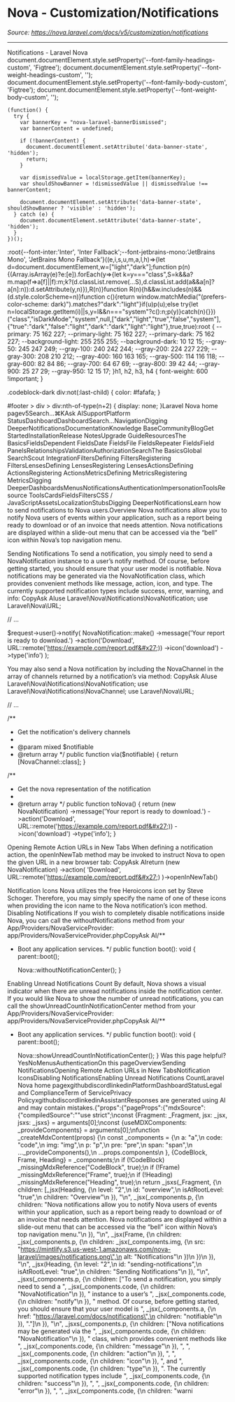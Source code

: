 # Nova - Customization/Notifications

*Source: https://nova.laravel.com/docs/v5/customization/notifications*

---

Notifications - Laravel Nova
              document.documentElement.style.setProperty('--font-family-headings-custom', 'Figtree');
              document.documentElement.style.setProperty('--font-weight-headings-custom', '');
              document.documentElement.style.setProperty('--font-family-body-custom', 'Figtree');
              document.documentElement.style.setProperty('--font-weight-body-custom', '');
            
    (function() {
      try {
        var bannerKey = "nova-laravel-bannerDismissed";
        var bannerContent = undefined;
        
        if (!bannerContent) {
          document.documentElement.setAttribute('data-banner-state', 'hidden');
          return;
        }
        
        var dismissedValue = localStorage.getItem(bannerKey);
        var shouldShowBanner = !dismissedValue || dismissedValue !== bannerContent;
        
        document.documentElement.setAttribute('data-banner-state', shouldShowBanner ? 'visible' : 'hidden');
      } catch (e) {
        document.documentElement.setAttribute('data-banner-state', 'hidden');
      }
    })();
  :root{--font-inter:'Inter', 'Inter Fallback';--font-jetbrains-mono:'JetBrains Mono', 'JetBrains Mono Fallback'}((e,i,s,u,m,a,l,h)=>{let d=document.documentElement,w=["light","dark"];function p(n){(Array.isArray(e)?e:[e]).forEach(y=>{let k=y==="class",S=k&&a?m.map(f=>a[f]||f):m;k?(d.classList.remove(...S),d.classList.add(a&&a[n]?a[n]:n)):d.setAttribute(y,n)}),R(n)}function R(n){h&&w.includes(n)&&(d.style.colorScheme=n)}function c(){return window.matchMedia("(prefers-color-scheme: dark)").matches?"dark":"light"}if(u)p(u);else try{let n=localStorage.getItem(i)||s,y=l&&n==="system"?c():n;p(y)}catch(n){}})("class","isDarkMode","system",null,["dark","light","true","false","system"],{"true":"dark","false":"light","dark":"dark","light":"light"},true,true):root {
    --primary: 75 162 227;
    --primary-light: 75 162 227;
    --primary-dark: 75 162 227;
    --background-light: 255 255 255;
    --background-dark: 10 12 15;
    --gray-50: 245 247 249;
    --gray-100: 240 242 244;
    --gray-200: 224 227 229;
    --gray-300: 208 210 212;
    --gray-400: 160 163 165;
    --gray-500: 114 116 118;
    --gray-600: 82 84 86;
    --gray-700: 64 67 69;
    --gray-800: 39 42 44;
    --gray-900: 25 27 29;
    --gray-950: 12 15 17;
  }h1, h2, h3, h4 {
    font-weight: 600 !important;
}

.codeblock-dark div:not(:last-child) {
    color: #fafafa;
}

#footer > div > div:nth-of-type(n+2) {
    display: none;
}Laravel Nova home pagev5Search...⌘KAsk AISupportPlatform StatusDashboardDashboardSearch...NavigationDigging DeeperNotificationsDocumentationKnowledge BaseCommunityBlogGet StartedInstallationRelease NotesUpgrade GuideResourcesThe BasicsFieldsDependent FieldsDate FieldsFile FieldsRepeater FieldsField PanelsRelationshipsValidationAuthorizationSearchThe BasicsGlobal SearchScout IntegrationFiltersDefining FiltersRegistering FiltersLensesDefining LensesRegistering LensesActionsDefining ActionsRegistering ActionsMetricsDefining MetricsRegistering MetricsDigging DeeperDashboardsMenusNotificationsAuthenticationImpersonationToolsResource ToolsCardsFieldsFiltersCSS / JavaScriptAssetsLocalizationStubsDigging DeeperNotificationsLearn how to send notifications to Nova users.​Overview
Nova notifications allow you to notify Nova users of events within your application, such as a report being ready to download or of an invoice that needs attention. Nova notifications are displayed within a slide-out menu that can be accessed via the “bell” icon within Nova’s top navigation menu.

​Sending Notifications
To send a notification, you simply need to send a NovaNotification instance to a user’s notify method. Of course, before getting started, you should ensure that your user model is notifiable.
Nova notifications may be generated via the NovaNotification class, which provides convenient methods like message, action, icon, and type. The currently supported notification types include success, error, warning, and info:
CopyAsk AIuse Laravel\Nova\Notifications\NovaNotification;
use Laravel\Nova\URL;

// ...

$request-&gt;user()-&gt;notify(
    NovaNotification::make()
        -&gt;message(&#x27;Your report is ready to download.&#x27;)
        -&gt;action(&#x27;Download&#x27;, URL::remote(&#x27;https://example.com/report.pdf&#x27;))
        -&gt;icon(&#x27;download&#x27;)
        -&gt;type(&#x27;info&#x27;)
);

You may also send a Nova notification by including the NovaChannel in the array of channels returned by a notification’s via method:
CopyAsk AIuse Laravel\Nova\Notifications\NovaNotification;
use Laravel\Nova\Notifications\NovaChannel;
use Laravel\Nova\URL;

// ...

/**
 * Get the notification&#x27;s delivery channels
 * 
 * @param mixed $notifiable
 * @return array
 */
public function via($notifiable)
{
    return [NovaChannel::class];
}

/**
 * Get the nova representation of the notification
 * 
 * @return array
 */
public function toNova()
{
    return (new NovaNotification)
        -&gt;message(&#x27;Your report is ready to download.&#x27;)
        -&gt;action(&#x27;Download&#x27;, URL::remote(&#x27;https://example.com/report.pdf&#x27;))
        -&gt;icon(&#x27;download&#x27;)
        -&gt;type(&#x27;info&#x27;);
}

​Opening Remote Action URLs in New Tabs
When defining a notification action, the openInNewTab method may be invoked to instruct Nova to open the given URL in a new browser tab:
CopyAsk AIreturn (new NovaNotification)
    -&gt;action(
        &#x27;Download&#x27;, URL::remote(&#x27;https://example.com/report.pdf&#x27;)
    )-&gt;openInNewTab()

​Notification Icons
Nova utilizes the free Heroicons icon set by Steve Schoger. Therefore, you may simply specify the name of one of these icons when providing the icon name to the Nova notification’s icon method.
​Disabling Notifications
If you wish to completely disable notifications inside Nova, you can call the withoutNotifications method from your App/Providers/NovaServiceProvider:
app/Providers/NovaServiceProvider.phpCopyAsk AI/**
 * Boot any application services.
 */
public function boot(): void
{
    parent::boot();

    Nova::withoutNotificationCenter();
}

​Enabling Unread Notifications Count
By default, Nova shows a visual indicator when there are unread notifications inside the notification center.
If you would like Nova to show the number of unread notifications, you can call the showUnreadCountInNotificationCenter method from your App/Providers/NovaServiceProvider:
app/Providers/NovaServiceProvider.phpCopyAsk AI/**
 * Boot any application services.
 */
public function boot(): void
{
    parent::boot();

    Nova::showUnreadCountInNotificationCenter();
}
Was this page helpful?YesNoMenusAuthenticationOn this pageOverviewSending NotificationsOpening Remote Action URLs in New TabsNotification IconsDisabling NotificationsEnabling Unread Notifications CountLaravel Nova home pagexgithubdiscordlinkedinPlatformDashboardStatusLegal and ComplianceTerm of ServicePrivacy PolicyxgithubdiscordlinkedinAssistantResponses are generated using AI and may contain mistakes.{"props":{"pageProps":{"mdxSource":{"compiledSource":"\"use strict\";\nconst {Fragment: _Fragment, jsx: _jsx, jsxs: _jsxs} = arguments[0];\nconst {useMDXComponents: _provideComponents} = arguments[0];\nfunction _createMdxContent(props) {\n  const _components = {\n    a: \"a\",\n    code: \"code\",\n    img: \"img\",\n    p: \"p\",\n    pre: \"pre\",\n    span: \"span\",\n    ..._provideComponents(),\n    ...props.components\n  }, {CodeBlock, Frame, Heading} = _components;\n  if (!CodeBlock) _missingMdxReference(\"CodeBlock\", true);\n  if (!Frame) _missingMdxReference(\"Frame\", true);\n  if (!Heading) _missingMdxReference(\"Heading\", true);\n  return _jsxs(_Fragment, {\n    children: [_jsx(Heading, {\n      level: \"2\",\n      id: \"overview\",\n      isAtRootLevel: \"true\",\n      children: \"Overview\"\n    }), \"\\n\", _jsx(_components.p, {\n      children: \"Nova notifications allow you to notify Nova users of events within your application, such as a report being ready to download or of an invoice that needs attention. Nova notifications are displayed within a slide-out menu that can be accessed via the “bell” icon within Nova’s top navigation menu.\"\n    }), \"\\n\", _jsx(Frame, {\n      children: _jsx(_components.p, {\n        children: _jsx(_components.img, {\n          src: \"https://mintlify.s3.us-west-1.amazonaws.com/nova-laravel/images/notifications.png\",\n          alt: \"Notifications\"\n        })\n      })\n    }), \"\\n\", _jsx(Heading, {\n      level: \"2\",\n      id: \"sending-notifications\",\n      isAtRootLevel: \"true\",\n      children: \"Sending Notifications\"\n    }), \"\\n\", _jsxs(_components.p, {\n      children: [\"To send a notification, you simply need to send a \", _jsx(_components.code, {\n        children: \"NovaNotification\"\n      }), \" instance to a user’s \", _jsx(_components.code, {\n        children: \"notify\"\n      }), \" method. Of course, before getting started, you should ensure that your user model is \", _jsx(_components.a, {\n        href: \"https://laravel.com/docs/notifications\",\n        children: \"notifiable\"\n      }), \".\"]\n    }), \"\\n\", _jsxs(_components.p, {\n      children: [\"Nova notifications may be generated via the \", _jsx(_components.code, {\n        children: \"NovaNotification\"\n      }), \" class, which provides convenient methods like \", _jsx(_components.code, {\n        children: \"message\"\n      }), \", \", _jsx(_components.code, {\n        children: \"action\"\n      }), \", \", _jsx(_components.code, {\n        children: \"icon\"\n      }), \", and \", _jsx(_components.code, {\n        children: \"type\"\n      }), \". The currently supported notification types include \", _jsx(_components.code, {\n        children: \"success\"\n      }), \", \", _jsx(_components.code, {\n        children: \"error\"\n      }), \", \", _jsx(_components.code, {\n        children: \"warni